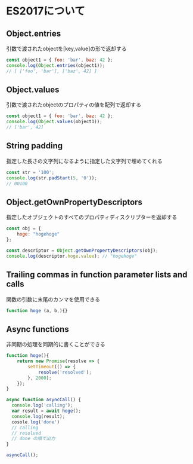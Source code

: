 # ES2017について

## Object.entries

引数で渡されたobjectを[key,value]の形で返却する

```javascript
const object1 = { foo: 'bar', baz: 42 };
console.log(Object.entries(object1));
// [ ['foo', 'bar'], ['baz', 42] ]
```

## Object.values

引数で渡されたobjectのプロパティの値を配列で返却する
```javascript
const object1 = { foo: 'bar', baz: 42 };
console.log(Object.values(object1));
// ['bar', 42]
```

## String padding

指定した長さの文字列になるように指定した文字列で埋めてくれる

```javascript
const str = '100';
console.log(str.padStart(5, '0'));
// 00100
```

## Object.getOwnPropertyDescriptors

指定したオブジェクトのすべてのプロパティディスクリプターを返却する

```javascript
const obj = {
    hoge: "hogehoge"
};

const descriptor = Object.getOwnPropertyDescriptors(obj);
console.log(descriptor.hoge.value); // "hogehoge"
```

## Trailing commas in function parameter lists and calls

関数の引数に末尾のカンマを使用できる

```javascript
function hoge (a, b,){}
```

## Async functions

非同期の処理を同期的に書くことができる

```javascript
function hoge(){
    return new Promise(resolve => {
        setTimeout(() => {
            resolve('resolved');
        }, 2000);
    });
}

async function asyncCall() {
  console.log('calling');
  var result = await hoge();
  console.log(result);
  cosole.log('done')
  // calling
  // resolved
  // done の順で出力
}

asyncCall();
```
